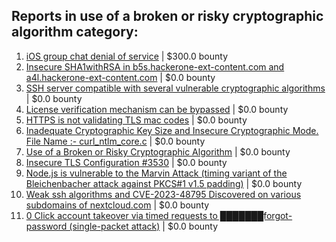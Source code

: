 ## Reports in use of a broken or risky cryptographic algorithm category:
1. [iOS group chat denial of service](https://hackerone.com/reports/1701642) | $300.0 bounty
2. [Insecure SHA1withRSA in b5s.hackerone-ext-content.com and a4l.hackerone-ext-content.com](https://hackerone.com/reports/225754) | $0.0 bounty
3. [SSH server compatible with several vulnerable cryptographic algorithms](https://hackerone.com/reports/318068) | $0.0 bounty
4. [License verification mechanism can be bypassed](https://hackerone.com/reports/411068) | $0.0 bounty
5. [HTTPS is not validating TLS mac codes](https://hackerone.com/reports/402671) | $0.0 bounty
6. [Inadequate Cryptographic Key Size and Insecure Cryptographic Mode.  File Name :- curl_ntlm_core.c](https://hackerone.com/reports/1113663) | $0.0 bounty
7. [Use of a Broken or Risky Cryptographic Algorithm](https://hackerone.com/reports/1306942) | $0.0 bounty
8. [Insecure TLS Configuration #3530](https://hackerone.com/reports/1639423) | $0.0 bounty
9. [Node.js is vulnerable to the Marvin Attack (timing variant of the Bleichenbacher attack against PKCS#1 v1.5 padding)](https://hackerone.com/reports/2269177) | $0.0 bounty
10. [Weak ssh algorithms and CVE-2023-48795 Discovered on various subdomains of nextcloud.com](https://hackerone.com/reports/2446531) | $0.0 bounty
11. [0 Click account takeover via timed requests to ███████forgot-password (single-packet attack)](https://hackerone.com/reports/2142109) | $0.0 bounty